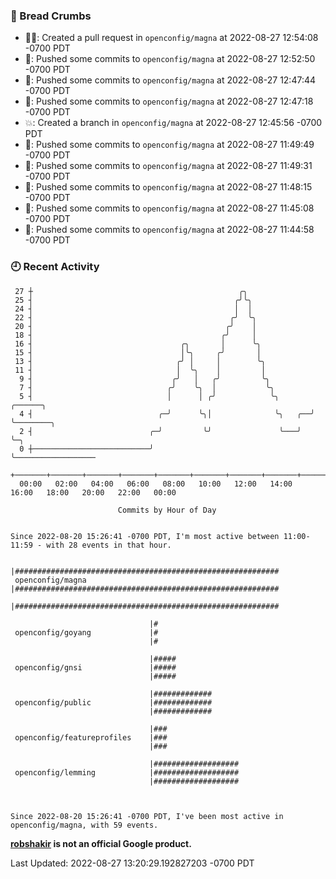 ### 🍞 Bread Crumbs

 * ✍🏼: Created a pull request in `openconfig/magna` at 2022-08-27 12:54:08 -0700 PDT
 * 🚢: Pushed some commits to `openconfig/magna` at 2022-08-27 12:52:50 -0700 PDT
 * 🚢: Pushed some commits to `openconfig/magna` at 2022-08-27 12:47:44 -0700 PDT
 * 🚢: Pushed some commits to `openconfig/magna` at 2022-08-27 12:47:18 -0700 PDT
 * 💥: Created a branch in `openconfig/magna` at 2022-08-27 12:45:56 -0700 PDT
 * 🚢: Pushed some commits to `openconfig/magna` at 2022-08-27 11:49:49 -0700 PDT
 * 🚢: Pushed some commits to `openconfig/magna` at 2022-08-27 11:49:31 -0700 PDT
 * 🚢: Pushed some commits to `openconfig/magna` at 2022-08-27 11:48:15 -0700 PDT
 * 🚢: Pushed some commits to `openconfig/magna` at 2022-08-27 11:45:08 -0700 PDT
 * 🚢: Pushed some commits to `openconfig/magna` at 2022-08-27 11:44:58 -0700 PDT

### 🕘 Recent Activity
```
 27 ┼                                              ╭╮
 25 ┤                                             ╭╯╰╮
 24 ┤                                             │  │
 22 ┤                                            ╭╯  ╰╮
 20 ┤                                           ╭╯    │
 18 ┤                                          ╭╯     │
 16 ┤                                 ╭╮       │      ╰╮
 15 ┤                                 │╰╮     ╭╯       │
 13 ┤                                ╭╯ │     │        ╰╮
 11 ┤                                │  ╰╮    │         │
  9 ┤                               ╭╯   │   ╭╯         ╰╮
  7 ┤                              ╭╯    ╰╮  │           ╰╮
  5 ┤                              │      │ ╭╯            ╰╮       ╭──────╮
  4 ┤                            ╭─╯      ╰╮│              ╰╮   ╭──╯      ╰────────╮
  2 ┤                          ╭─╯         ╰╯               ╰───╯                  ╰─╮
  0 ┼──────────────────────────╯                                                     ╰──────────────────
    +───────+───────+───────+───────+───────+───────+───────+───────+───────+───────+───────+───────+────
  00:00   02:00   04:00   06:00   08:00   10:00   12:00   14:00   16:00   18:00   20:00   22:00   00:00   

						Commits by Hour of Day


Since 2022-08-20 15:26:41 -0700 PDT, I'm most active between 11:00-11:59 - with 28 events in that hour.

```



```
                               |###########################################################
 openconfig/magna              |###########################################################
                               |###########################################################

                               |#
 openconfig/goyang             |#
                               |#

                               |#####
 openconfig/gnsi               |#####
                               |#####

                               |#############
 openconfig/public             |#############
                               |#############

                               |###
 openconfig/featureprofiles    |###
                               |###

                               |###################
 openconfig/lemming            |###################
                               |###################



Since 2022-08-20 15:26:41 -0700 PDT, I've been most active in openconfig/magna, with 59 events.

```
**[robshakir](mailto:robjs@google.com) is not an official Google product.**  


Last Updated: 2022-08-27 13:20:29.192827203 -0700 PDT

